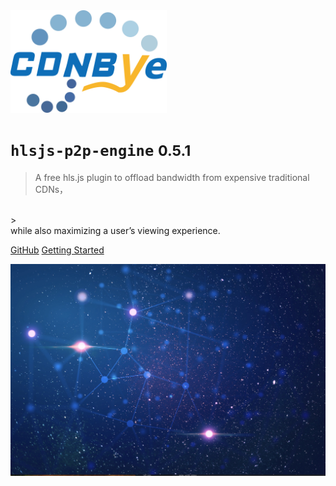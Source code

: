<img width="250" src="pics/cdnbye.png" alt="cdnbye logo">

# `hlsjs-p2p-engine` <small>0.5.1</small>

> A free hls.js plugin to offload bandwidth from expensive traditional CDNs，
<br>
> <br>while also maximizing a user’s viewing experience. 

[GitHub](https://github.com/cdnbye/hlsjs-p2p-engine)
[Getting Started](/en/README.md)

<!-- 背景图片 -->

![](bg.jpg)

